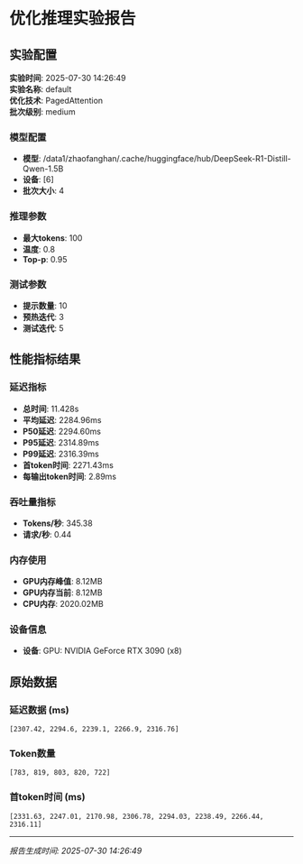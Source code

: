 # 优化推理实验报告

## 实验配置
**实验时间**: 2025-07-30 14:26:49  
**实验名称**: default  
**优化技术**: PagedAttention  
**批次级别**: medium  

### 模型配置
- **模型**: /data1/zhaofanghan/.cache/huggingface/hub/DeepSeek-R1-Distill-Qwen-1.5B
- **设备**: [6]
- **批次大小**: 4

### 推理参数
- **最大tokens**: 100
- **温度**: 0.8
- **Top-p**: 0.95

### 测试参数
- **提示数量**: 10
- **预热迭代**: 3
- **测试迭代**: 5

## 性能指标结果

### 延迟指标
- **总时间**: 11.428s
- **平均延迟**: 2284.96ms
- **P50延迟**: 2294.60ms
- **P95延迟**: 2314.89ms
- **P99延迟**: 2316.39ms
- **首token时间**: 2271.43ms
- **每输出token时间**: 2.89ms

### 吞吐量指标
- **Tokens/秒**: 345.38
- **请求/秒**: 0.44

### 内存使用
- **GPU内存峰值**: 8.12MB
- **GPU内存当前**: 8.12MB
- **CPU内存**: 2020.02MB

### 设备信息
- **设备**: GPU: NVIDIA GeForce RTX 3090 (x8)

## 原始数据

### 延迟数据 (ms)
```
[2307.42, 2294.6, 2239.1, 2266.9, 2316.76]
```

### Token数量
```
[783, 819, 803, 820, 722]
```

### 首token时间 (ms)
```
[2331.63, 2247.01, 2170.98, 2306.78, 2294.03, 2238.49, 2266.44, 2316.11]
```

---
*报告生成时间: 2025-07-30 14:26:49*
